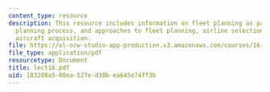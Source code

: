 ```yaml
---
content_type: resource
description: This resource includes information on fleet planning as part of strategic
  planning process, and approaches to fleet planning, airline selection criteria for
  aircraft acquisition.
file: https://ol-ocw-studio-app-production.s3.amazonaws.com/courses/16-75j-airline-management-spring-2006/183208a508ea527ed30bea645e74ff3b_lect16.pdf
file_type: application/pdf
resourcetype: Document
title: lect16.pdf
uid: 183208a5-08ea-527e-d30b-ea645e74ff3b
---
```

